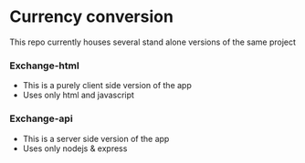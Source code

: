 # Currency conversion

This repo currently houses several stand alone versions of the same project

### Exchange-html
- This is a purely client side version of the app
- Uses only html and javascript

### Exchange-api
- This is a server side version of the app
- Uses only nodejs & express
